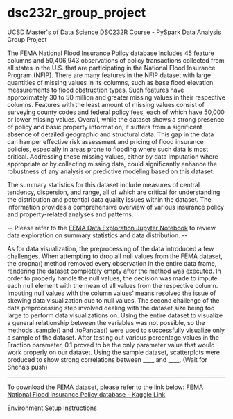 # dsc232r_group_project
UCSD Master's of Data Science DSC232R Course - PySpark Data Analysis Group Project


The FEMA National Flood Insurance Policy database includes 45 feature columns and 50,406,943 observations of policy transactions collected from all states in the U.S. that are participating in the National Flood Insurance Program (NFIP). There are many features in the NFIP dataset with large quantities of missing values in its columns, such as base flood elevation measurements to flood obstruction types. Such features have approximately 30 to 50 million and greater missing values in their respective columns. Features with the least amount of missing values consist of surveying county codes and federal policy fees, each of which have 50,000 or lower missing values. 
Overall, while the dataset shows a strong presence of policy and basic property information, it suffers from a significant absence of detailed geographic and structural data. This gap in the data can hamper effective risk assessment and pricing of flood insurance policies, especially in areas prone to flooding where such data is most critical. Addressing these missing values, either by data imputation where appropriate or by collecting missing data, could significantly enhance the robustness of any analysis or predictive modeling based on this dataset.

The summary statistics for this dataset include measures of central tendency, dispersion, and range, all of which are critical for understanding the distribution and potential data quality issues within the dataset. The information provides a comprehensive overview of various insurance policy and property-related analyses and patterns.

-- Please refer to the [FEMA Data Exploration Jupyter Notebook](pyspark.ipynb) to review data exploration on summary statistics and data distribution. --

As for data visualization, the preprocessing of the data introduced a few challenges. When attempting to drop all null values from the FEMA dataset, the dropna() method removed every observation in the entire data frame, rendering the dataset completely empty after the method was executed. In order to properly handle the null values, the decision was made to impute each null element with the mean of all values from the respective column. Imputing null values with the column values’ means resolved the issue of skewing data visualization due to null values. The second challenge of the data preprocessing step involved dealing with the dataset size being too large to perform data visualizations on. Using the entire dataset to visualize a general relationship between the variables was not possible, so the methods .sample() and .toPandas() were used to successfully visualize only a sample of the dataset. After testing out various percentage values in the Fraction parameter, 0.1 proved to be the only parameter value that would work properly on our dataset. Using the sample dataset, scatterplots were produced to show strong correlations between ____ and ____. 
(Wait for Sneha’s push)


----------------------------
To download the FEMA dataset, please refer to the link below:
[FEMA National Flood Insurance Policy database - Kaggle Link](https://www.kaggle.com/datasets/lynma01/femas-national-flood-insurance-policy-database/data)


Environment Setup Instructions
